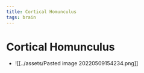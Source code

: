 ```yaml
---
title: Cortical Homunculus
tags: brain
---
```


# Cortical Homunculus
- ![[../assets/Pasted image 20220509154234.png]]


































